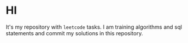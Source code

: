 # HI

 It's my repository with `leetcode` tasks. I am training algorithms and sql statements and commit my solutions in this repository.
